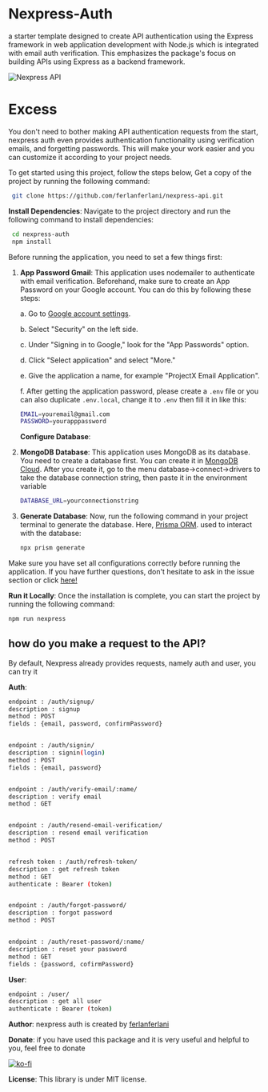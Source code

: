# Nexpress-Auth

a starter template designed to create API authentication using the Express framework in web application development with Node.js which is integrated with email auth verification. This emphasizes the package's focus on building APIs using Express as a backend framework.

![Nexpress API](https://github.com/ferlanferlani/nexpress-api/assets/87635305/eae6e6fa-8cc0-4cb7-a981-c399859565cc)

# Excess
You don't need to bother making API authentication requests from the start, nexpress auth even provides authentication functionality using verification emails, and forgetting passwords. This will make your work easier and you can customize it according to your project needs.

To get started using this project, follow the steps below, Get a copy of the project by running the following command:

```bash
 git clone https://github.com/ferlanferlani/nexpress-api.git
```

**Install Dependencies**:
Navigate to the project directory and run the following command to install dependencies:

```bash
 cd nexpress-auth
 npm install
```

Before running the application, you need to set a few things first:

1. **App Password Gmail**: This application uses nodemailer to authenticate with email verification. Beforehand, make sure to create an App Password on your Google account. You can do this by following these steps:

   a. Go to [Google account settings](https://myaccount.google.com/).

   b. Select "Security" on the left side.

   c. Under "Signing in to Google," look for the "App Passwords" option.

   d. Click "Select application" and select "More."

   e. Give the application a name, for example "ProjectX Email Application".

   f. After getting the application password, please create a `.env` file or you can also duplicate `.env.local`, change it to `.env` then fill it in like this:

   ```bash
   EMAIL=youremail@gmail.com
   PASSWORD=yourapppassword
   ```

   **Configure Database**:

2. **MongoDB Database**: This application uses MongoDB as its database. You need to create a database first. You can create it in [MongoDB Cloud](https://cloud.mongodb.com/).
   After you create it, go to the menu database->connect->drivers to take the database connection string, then paste it in the environment variable

   ```bash
   DATABASE_URL=yourconnectionstring
   ```

3. **Generate Database**: Now, run the following command in your project terminal to generate the database. Here, [Prisma ORM](https://www.prisma.io/). used to interact with the database:

   ```bash
   npx prism generate
   ```

Make sure you have set all configurations correctly before running the application. If you have further questions, don't hesitate to ask in the issue section or click [here!](https://github.com/ferlanferlani/nexpress-api/issues/1)

**Run it Locally**:
Once the installation is complete, you can start the project by running the following command:

```bash
npm run nexpress
```

## how do you make a request to the API?
By default, Nexpress already provides requests, namely auth and user, you can try it

**Auth**:
```bash
endpoint : /auth/signup/
description : signup
method : POST
fields : {email, password, confirmPassword}


endpoint : /auth/signin/
description : signin(login)
method : POST
fields : {email, password}


endpoint : /auth/verify-email/:name/
description : verify email
method : GET


endpoint : /auth/resend-email-verification/
description : resend email verification
method : POST


refresh token : /auth/refresh-token/
description : get refresh token
method : GET
authenticate : Bearer (token)


endpoint : /auth/forgot-password/
description : forgot password
method : POST


endpoint : /auth/reset-password/:name/
description : reset your password
method : GET
fields : {password, cofirmPassword}
```

**User**:
```bash
endpoint : /user/
description : get all user
authenticate : Bearer (token)
```

**Author**:
nexpress auth is created by [ferlanferlani](https://ferlanferlani.rf.gd)

**Donate**:
if you have used this package and it is very useful and helpful to you, feel free to donate

[![ko-fi](https://ko-fi.com/img/githubbutton_sm.svg)](https://ko-fi.com/ferlanferlani)

**License**:
This library is under MIT license.
